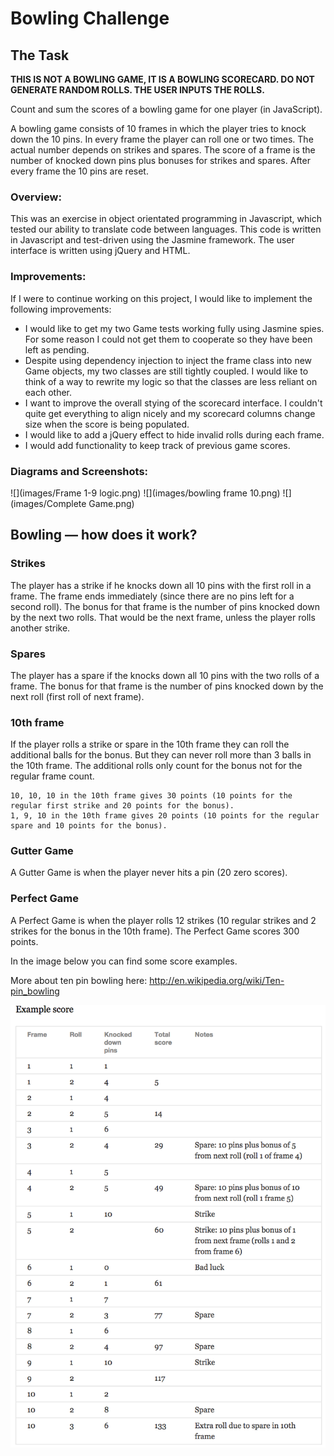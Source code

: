 
Bowling Challenge
=================

## The Task

**THIS IS NOT A BOWLING GAME, IT IS A BOWLING SCORECARD. DO NOT GENERATE RANDOM ROLLS. THE USER INPUTS THE ROLLS.**

Count and sum the scores of a bowling game for one player (in JavaScript).

A bowling game consists of 10 frames in which the player tries to knock down the 10 pins. In every frame the player can roll one or two times. The actual number depends on strikes and spares. The score of a frame is the number of knocked down pins plus bonuses for strikes and spares. After every frame the 10 pins are reset.

### Overview:
This was an exercise in object orientated programming in Javascript, which tested our ability to translate code between languages. This code is written in Javascript and test-driven using the Jasmine framework. The user interface is written using jQuery and HTML. 

### Improvements:

If I were to continue working on this project, I would like to implement the following improvements:

-  I would like to get my two Game tests working fully using Jasmine spies. For some reason I could not get them to cooperate so they have been left as pending. 
- Despite using dependency injection to inject the frame class into new Game objects, my two classes are still tightly coupled. I would like to think of a way to rewrite my logic so that the classes are less reliant on each other. 
- I want to improve the overall stying of the scorecard interface. I couldn't quite get everything to align nicely and my scorecard columns change size when the score is being populated.
-   I would like to add a jQuery effect to hide invalid rolls during each frame.
-   I would add functionality to keep track of previous game scores.

### Diagrams and Screenshots:

![](images/Frame 1-9 logic.png)
![](images/bowling frame 10.png)
![](images/Complete Game.png)


## Bowling — how does it work?

### Strikes

The player has a strike if he knocks down all 10 pins with the first roll in a frame. The frame ends immediately (since there are no pins left for a second roll). The bonus for that frame is the number of pins knocked down by the next two rolls. That would be the next frame, unless the player rolls another strike.

### Spares

The player has a spare if the knocks down all 10 pins with the two rolls of a frame. The bonus for that frame is the number of pins knocked down by the next roll (first roll of next frame).

### 10th frame

If the player rolls a strike or spare in the 10th frame they can roll the additional balls for the bonus. But they can never roll more than 3 balls in the 10th frame. The additional rolls only count for the bonus not for the regular frame count.

    10, 10, 10 in the 10th frame gives 30 points (10 points for the regular first strike and 20 points for the bonus).
    1, 9, 10 in the 10th frame gives 20 points (10 points for the regular spare and 10 points for the bonus).

### Gutter Game

A Gutter Game is when the player never hits a pin (20 zero scores).

### Perfect Game

A Perfect Game is when the player rolls 12 strikes (10 regular strikes and 2 strikes for the bonus in the 10th frame). The Perfect Game scores 300 points.

In the image below you can find some score examples.

More about ten pin bowling here: http://en.wikipedia.org/wiki/Ten-pin_bowling

![Ten Pin Score Example](images/example_ten_pin_scoring.png)

